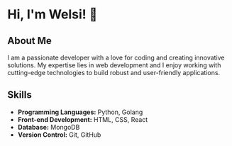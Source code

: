 # Hi, I'm Welsi! 👋

## About Me

I am a passionate developer with a love for coding and creating innovative solutions. My expertise lies in web development and I enjoy working with cutting-edge technologies to build robust and user-friendly applications.

## Skills

- **Programming Languages:** Python, Golang
- **Front-end Development:** HTML, CSS, React
- **Database:** MongoDB
- **Version Control:** Git, GitHub


